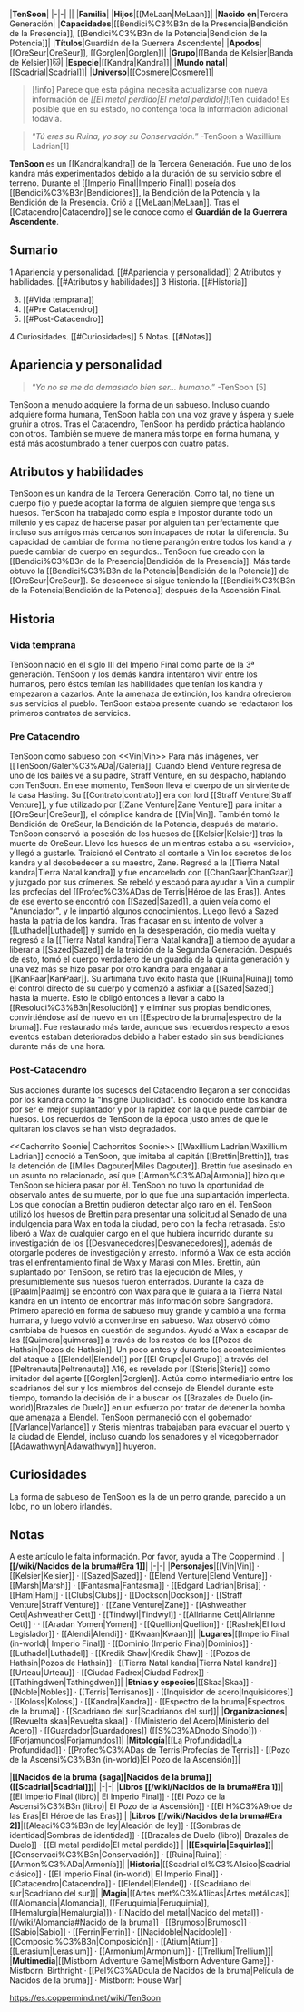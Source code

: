 

|**TenSoon**|
|-|-|
||
|**Familia**|
|**Hijos**|[[MeLaan\|MeLaan]]|
|**Nacido en**|Tercera Generación|
|**Capacidades**|[[Bendici%C3%B3n de la Presencia\|Bendición de la Presencia]], [[Bendici%C3%B3n de la Potencia\|Bendición de la Potencia]]|
|**Títulos**|Guardián de la Guerrera Ascendente|
|**Apodos**|[[OreSeur\|OreSeur]], [[Gorglen\|Gorglen]]|
|**Grupo**|[[Banda de Kelsier\|Banda de Kelsier]]🐱︎|
|**Especie**|[[Kandra\|Kandra]]|
|**Mundo natal**|[[Scadrial\|Scadrial]]|
|**Universo**|[[Cosmere\|Cosmere]]|



> [!info] Parece que esta página necesita actualizarse con nueva información de *[[El metal perdido\|El metal perdido]]*!¡Ten cuidado! Es posible que en su estado, no contenga toda la información adicional todavía.

>“*Tú eres su Ruina, yo soy su Conservación.*”
\-TenSoon a Waxillium Ladrian[1]


**TenSoon** es un [[Kandra\|kandra]] de la Tercera Generación. Fue uno de los kandra más experimentados debido a la duración de su servicio sobre el terreno. Durante el [[Imperio Final\|Imperio Final]] poseía dos [[Bendici%C3%B3n\|Bendiciones]], la Bendición de la Potencia y la Bendición de la Presencia. Crió a [[MeLaan\|MeLaan]]. Tras el [[Catacendro\|Catacendro]] se le conoce como el **Guardián de la Guerrera Ascendente**.

## Sumario

1 Apariencia y personalidad. [[#Apariencia y personalidad]] 
2 Atributos y habilidades. [[#Atributos y habilidades]] 
3 Historia. [[#Historia]] 

3. [[#Vida temprana]] 
3. [[#Pre Catacendro]] 
3. [[#Post-Catacendro]] 


4 Curiosidades. [[#Curiosidades]] 
5 Notas. [[#Notas]] 


## Apariencia y personalidad
>“*Ya no se me da demasiado bien ser... humano.*”
\-TenSoon [5]


TenSoon a menudo adquiere la forma de un sabueso. Incluso cuando adquiere forma humana, TenSoon habla con una voz grave y áspera y suele gruñir a otros. Tras el Catacendro, TenSoon ha perdido práctica hablando con otros. También se mueve de manera más torpe en forma humana, y está más acostumbrado a tener cuerpos con cuatro patas.

## Atributos y habilidades
TenSoon es un kandra de la Tercera Generación. Como tal, no tiene un cuerpo fijo y puede adoptar la forma de alguien siempre que tenga sus huesos. TenSoon ha trabajado como espía e impostor durante todo un milenio y es capaz de hacerse pasar por alguien tan perfectamente que incluso sus amigos más cercanos son incapaces de notar la diferencia. Su capacidad de cambiar de forma no tiene parangón entre todos los kandra y puede cambiar de cuerpo en segundos.. TenSoon fue creado con la [[Bendici%C3%B3n de la Presencia\|Bendición de la Presencia]]. Más tarde obtuvo la [[Bendici%C3%B3n de la Potencia\|Bendición de la Potencia]] de [[OreSeur\|OreSeur]]. Se desconoce si sigue teniendo la [[Bendici%C3%B3n de la Potencia\|Bendición de la Potencia]] después de la Ascensión Final.

## Historia
### Vida temprana
TenSoon nació en el siglo III del Imperio Final como parte de la 3ª generación. TenSoon y los demás kandra intentaron vivir entre los humanos, pero éstos temían las habilidades que tenían los kandra y empezaron a cazarlos. Ante la amenaza de extinción, los kandra ofrecieron sus servicios al pueblo. TenSoon estaba presente cuando se redactaron los primeros contratos de servicios.

### Pre Catacendro
  TenSoon como sabueso con <<Vin\|Vin>>
Para más imágenes, ver [[TenSoon/Galer%C3%ADa\|/Galería]].
Cuando Elend Venture regresa de uno de los bailes ve a su padre, Straff Venture, en su despacho, hablando con TenSoon. En ese momento, TenSoon lleva el cuerpo de un sirviente de la casa Hasting.
Su [[Contrato\|contrato]] era con lord [[Straff Venture\|Straff Venture]], y fue utilizado por [[Zane Venture\|Zane Venture]] para imitar a [[OreSeur\|OreSeur]], el cómplice kandra de [[Vin\|Vin]]. También tomó la Bendición de OreSeur, la Bendición de la Potencia, después de matarlo. TenSoon conservó la posesión de los huesos de [[Kelsier\|Kelsier]] tras la muerte de OreSeur. Llevó los huesos de un  mientras estaba a su «servicio», y llegó a gustarle. Traicionó el Contrato al contarle a Vin los secretos de los kandra y al desobedecer a su maestro, Zane. Regresó a la [[Tierra Natal kandra\|Tierra Natal kandra]] y fue encarcelado con [[ChanGaar\|ChanGaar]] y juzgado por sus crímenes. Se rebeló y escapó para ayudar a Vin a cumplir las profecías del [[Profec%C3%ADas de Terris\|Héroe de las Eras]].
Antes de ese evento se encontró con [[Sazed\|Sazed]], a quien veía como el "Anunciador", y le impartió algunos conocimientos. Luego llevó a Sazed hasta la patria de los kandra.
Tras fracasar en su intento de volver a [[Luthadel\|Luthadel]] y sumido en la desesperación, dio media vuelta y regresó a la [[Tierra Natal kandra\|Tierra Natal kandra]] a tiempo de ayudar a liberar a [[Sazed\|Sazed]] de la traición de la Segunda Generación. Después de esto, tomó el cuerpo verdadero de un guardia de la quinta generación y una vez más se hizo pasar por otro kandra para engañar a [[KanPaar\|KanPaar]]. Su artimaña tuvo éxito hasta que [[Ruina\|Ruina]] tomó el control directo de su cuerpo y comenzó a asfixiar a [[Sazed\|Sazed]] hasta la muerte. Esto le obligó entonces a llevar a cabo la [[Resoluci%C3%B3n\|Resolución]] y eliminar sus propias bendiciones, convirtiéndose así de nuevo en un [[Espectro de la bruma\|espectro de la bruma]]. Fue restaurado más tarde, aunque sus recuerdos respecto a esos eventos estaban deteriorados debido a haber estado sin sus bendiciones durante más de una hora.

### Post-Catacendro
Sus acciones durante los sucesos del Catacendro llegaron a ser conocidas por los kandra como la "Insigne Duplicidad".  Es conocido entre los kandra por ser el mejor suplantador y por la rapidez con la que puede cambiar de huesos. Los recuerdos de TenSoon de la época justo antes de que le quitaran los clavos se han visto degradados.

  <<Cachorrito Soonie\| Cachorritos Soonie>>
[[Waxillium Ladrian\|Waxillium Ladrian]] conoció a TenSoon, que imitaba al capitán [[Brettin\|Brettin]], tras la detención de [[Miles Dagouter\|Miles Dagouter]]. Brettin fue asesinado en un asunto no relacionado, así que [[Armon%C3%ADa\|Armonía]] hizo que TenSoon se hiciera pasar por él. TenSoon no tuvo la oportunidad de observalo antes de su muerte, por lo que fue una suplantación imperfecta. Los que conocían a Brettin pudieron detectar algo raro en él. TenSoon utilizó los huesos de Brettin para presentar una solicitud al Senado de una indulgencia para Wax en toda la ciudad, pero con la fecha retrasada. Esto liberó a Wax de cualquier cargo en el que hubiera incurrido durante su investigación de los [[Desvanecedores\|Desvanecedores]], además de otorgarle poderes de investigación y arresto. Informó a Wax de esta acción tras el enfrentamiento final de Wax y Marasi con Miles. Brettin, aún suplantado por TenSoon, se retiró tras la ejecución de Miles, y presumiblemente sus huesos fueron enterrados.
Durante la caza de [[Paalm\|Paalm]] se encontró con Wax para que le guiara a la Tierra Natal kandra en un intento de encontrar más información sobre Sangradora. Primero apareció en forma de sabueso muy grande y cambió a una forma humana, y luego volvió a convertirse en sabueso. Wax observó cómo cambiaba de huesos en cuestión de segundos. Ayudó a Wax a escapar de las [[Quimera\|quimeras]] a través de los restos de los [[Pozos de Hathsin\|Pozos de Hathsin]].
Un poco antes y durante los acontecimientos del ataque a [[Elendel\|Elendel]] por [[El Grupo\|el Grupo]] a través del [[Peltrenauta\|Peltrenauta]] A16, es revelado por [[Steris\|Steris]] como imitador del agente [[Gorglen\|Gorglen]]. Actúa como intermediario entre los scadrianos del sur y los miembros del consejo de Elendel durante este tiempo, tomando la decisión de ir a buscar los [[Brazales de Duelo (in-world)\|Brazales de Duelo]] en un esfuerzo por tratar de detener la bomba que amenaza a Elendel. TenSoon permaneció con el gobernador [[Varlance\|Varlance]] y Steris mientras trabajaban para evacuar el puerto y la ciudad de Elendel, incluso cuando los senadores y el vicegobernador [[Adawathwyn\|Adawathwyn]] huyeron.

## Curiosidades
La forma de sabueso de TenSoon es la de un perro grande, parecido a un lobo, no un lobero irlandés.
## Notas

A este artículo le falta información. Por favor, ayuda a The Coppermind .
|**[[/wiki/Nacidos de la bruma#Era 1]]**|
|-|-|
|**Personajes**|[[Vin\|Vin]] · [[Kelsier\|Kelsier]] · [[Sazed\|Sazed]] · [[Elend Venture\|Elend Venture]] · [[Marsh\|Marsh]] · [[Fantasma\|Fantasma]] · [[Edgard Ladrian\|Brisa]] · [[Ham\|Ham]] · [[Clubs\|Clubs]] · [[Dockson\|Dockson]] · [[Straff Venture\|Straff Venture]] · [[Zane Venture\|Zane]] · [[Ashweather Cett\|Ashweather Cett]] · [[Tindwyl\|Tindwyl]] · [[Allrianne Cett\|Allrianne Cett]] ·  · [[Aradan Yomen\|Yomen]] · [[Quellion\|Quellion]] · [[Rashek\|El lord Legislador]] · [[Alendi\|Alendi]] · [[Kwaan\|Kwaan]]|
|**Lugares**|[[Imperio Final (in-world)\| Imperio Final]] · [[Dominio (Imperio Final)\|Dominios]] · [[Luthadel\|Luthadel]] · [[Kredik Shaw\|Kredik Shaw]] · [[Pozos de Hathsin\|Pozos de Hathsin]] · [[Tierra Natal kandra\|Tierra Natal kandra]] · [[Urteau\|Urteau]] · [[Ciudad Fadrex\|Ciudad Fadrex]] · [[Tathingdwen\|Tathingdwen]]|
|**Etnias y especies**|[[Skaa\|Skaa]] · [[Noble\|Nobles]] · [[Terris\|Terrisanos]] · [[Inquisidor de acero\|Inquisidores]] · [[Koloss\|Koloss]] · [[Kandra\|Kandra]] · [[Espectro de la bruma\|Espectros de la bruma]] · [[Scadriano del sur\|Scadrianos del sur]]|
|**Organizaciones**|[[Revuelta skaa\|Revuelta skaa]] · [[Ministerio del Acero\|Ministerio del Acero]] · [[Guardador\|Guardadores]] ([[S%C3%ADnodo\|Sínodo]]) · [[Forjamundos\|Forjamundos]]|
|**Mitología**|[[La Profundidad\|La Profundidad]] · [[Profec%C3%ADas de Terris\|Profecías de Terris]] · [[Pozo de la Ascensi%C3%B3n (in-world)\|El Pozo de la Ascensión]]|

|**[[Nacidos de la bruma (saga)\|Nacidos de la bruma]] ([[Scadrial\|Scadrial]])**|
|-|-|
|**Libros [[/wiki/Nacidos de la bruma#Era 1]]**|[[El Imperio Final (libro)\| El Imperio Final]] · [[El Pozo de la Ascensi%C3%B3n (libro)\| El Pozo de la Ascensión]] · [[El H%C3%A9roe de las Eras\|El Héroe de las Eras]] |
|**Libros [[/wiki/Nacidos de la bruma#Era 2]]**|[[Aleaci%C3%B3n de ley\|Aleación de ley]] · [[Sombras de identidad\|Sombras de identidad]] · [[Brazales de Duelo (libro)\| Brazales de Duelo]] · [[El metal perdido\|El metal perdido]]  |
|**[[Esquirla\|Esquirlas]]**|[[Conservaci%C3%B3n\|Conservación]] · [[Ruina\|Ruina]] · [[Armon%C3%ADa\|Armonía]]|
|**Historia**|[[Scadrial cl%C3%A1sico\|Scadrial clásico]] · [[El Imperio Final (in-world)\| El Imperio Final]] · [[Catacendro\|Catacendro]] · [[Elendel\|Elendel]] · [[Scadriano del sur\|Scadriano del sur]]|
|**Magia**|[[Artes met%C3%A1licas\|Artes metálicas]] ([[Alomancia\|Alomancia]], [[Feruquimia\|Feruquimia]], [[Hemalurgia\|Hemalurgia]]) · [[Nacido del metal\|Nacido del metal]] · [[/wiki/Alomancia#Nacido de la bruma]] · [[Brumoso\|Brumoso]] · [[Sabio\|Sabio]] · [[Ferrin\|Ferrin]] · [[Nacidoble\|Nacidoble]] · [[Composici%C3%B3n\|Composición]] · [[Atium\|Atium]] · [[Lerasium\|Lerasium]] · [[Armonium\|Armonium]] · [[Trellium\|Trellium]]|
|**Multimedia**|[[Mistborn Adventure Game\|Mistborn Adventure Game‎‎]] · Mistborn: Birthright · [[Pel%C3%ADcula de Nacidos de la bruma\|Película de Nacidos de la bruma]] · Mistborn: House War|



https://es.coppermind.net/wiki/TenSoon